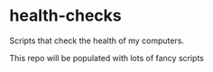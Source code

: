# health-checks

Scripts that check the health of my computers.

This repo will be populated with lots of fancy scripts
